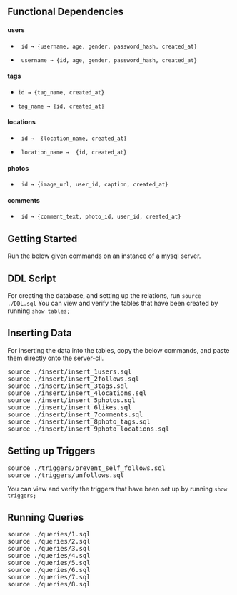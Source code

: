 ## Functional Dependencies
#### users
*      id → {username, age, gender, password_hash, created_at}
*      username → {id, age, gender, password_hash, created_at}

#### tags
*     id → {tag_name, created_at}
*     tag_name → {id, created_at}

#### locations
*      id →  {location_name, created_at}
*      location_name →  {id, created_at}

#### photos
*      id → {image_url, user_id, caption, created_at}

#### comments
*      id → {comment_text, photo_id, user_id, created_at}

## Getting Started
Run the below given commands on an instance of a mysql server. 

## DDL Script
For creating the database, and setting up the relations, run `source ./DDL.sql`
You can view and verify the tables that have been created by running `show tables;`

## Inserting Data
For inserting the data into the tables, copy the below commands, and paste them directly onto the server-cli.
<pre>
source ./insert/insert_1users.sql
source ./insert/insert_2follows.sql
source ./insert/insert_3tags.sql
source ./insert/insert_4locations.sql
source ./insert/insert_5photos.sql
source ./insert/insert_6likes.sql
source ./insert/insert_7comments.sql
source ./insert/insert_8photo_tags.sql
source ./insert/insert_9photo_locations.sql
</pre>

## Setting up Triggers
<pre>
source ./triggers/prevent_self_follows.sql
source ./triggers/unfollows.sql
</pre>
You can view and verify the triggers that have been set up by running `show triggers;`

## Running Queries
<pre>
source ./queries/1.sql
source ./queries/2.sql
source ./queries/3.sql
source ./queries/4.sql
source ./queries/5.sql
source ./queries/6.sql
source ./queries/7.sql
source ./queries/8.sql
</pre>
